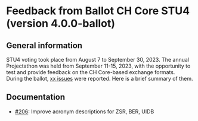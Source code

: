 # Feedback from Ballot CH Core STU4 (version 4.0.0-ballot)

## General information
STU4 voting took place from August 7 to September 30, 2023. The annual Projectathon was held from September 11-15, 2023, with the opportunity to test and provide feedback on the CH Core-based exchange formats.   
During the ballot, [xx issues](https://github.com/hl7ch/ch-core/issues?q=is%3Aissue+label%3A%22STU+4+Ballot%22) were reported. Here is a brief summary of them.

## Documentation
* [#206](https://github.com/hl7ch/ch-core/issues/206): Improve acronym descriptions for ZSR, BER, UIDB
